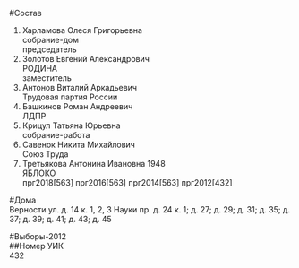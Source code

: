 #Состав  
1. Харламова Олеся Григорьевна  
    собрание-дом  
    председатель  
2. Золотов Евгений Александрович  
    РОДИНА  
    заместитель  
3. Антонов Виталий Аркадьевич  
    Трудовая партия России  
4. Башкинов Роман Андреевич  
    ЛДПР  
5. Крицул Татьяна Юрьевна  
    собрание-работа  
6. Савенок Никита Михайлович  
    Союз Труда  
7. Третьякова Антонина Ивановна 1948  
    ЯБЛОКО  
    прг2018[563] прг2016[563] прг2014[563] прг2012[432]  
  
#Дома  
Верности ул. д. 14 к. 1, 2, 3 Науки пр. д. 24 к. 1; д. 27; д. 29; д. 31; д. 35; д. 37; д. 39; д. 41; д. 43; д. 45  
  
#Выборы-2012  
##Номер УИК  
432  
